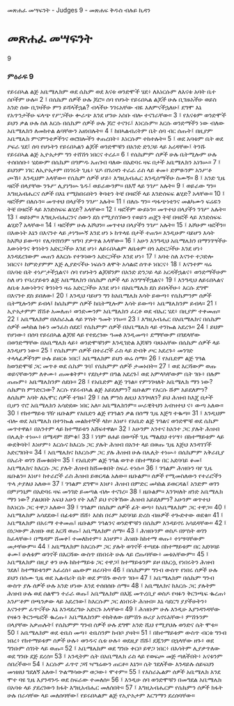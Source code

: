 ﻿
 መጽሐፈ መሣፍንት - Judges 9 - መጽሐፍ ቅዱስ ብሉይ ኪዳን
# መጽሐፈ መሣፍንት
9
### ምዕራፍ 9
የይሩበኣል ልጅ አቤሜሌክም ወደ ሴኬም ወደ እናቱ ወንድሞች ሄደ፥ ለእነርሱም ለእናቱ አባት ቤተ ሰቦችም ሁሉ።
2 ፤ በሴኬም ሰዎች ሁሉ ጆሮ። ሰባ የሆኑት የይሩበኣል ልጆች ሁሉ ቢገዙአችሁ ወይስ አንድ ሰው ቢገዛችሁ ምን ይሻላችኋል? ብላችሁ ንገሩአቸው ብዬ እለምናችኋለሁ፤ ደግሞ እኔ የአጥንታችሁ ፍላጭ የሥጋችሁ ቍራጭ እንደ ሆንሁ አስቡ ብሎ ተናገራቸው።
3 ፤ የእናቱም ወንድሞች ይህን ቃል ሁሉ ስለ እርሱ በሴኬም ሰዎች ሁሉ ጆሮ ተናገሩ፤ እነርሱም። እርሱ ወንድማችን ነው ብለው አቤሜሌክን ለመከተል ልባቸውን አዘነበሉት።
4 ፤ ከበኣልብሪትም ቤት ሰባ ብር ሰጡት፤ በዚያም አቤሜሌክ ምናምንቴዎችንና ወሮበሎችን ቀጠረበት፥ እነርሱም ተከተሉት።
5 ፤ ወደ አባቱም ቤት ወደ ዖፍራ ሄደ፤ ሰባ የሆኑትን የይሩበኣልን ልጆች ወንድሞቹን በአንድ ድንጋይ ላይ አረዳቸው፤ ትንሹ የይሩበኣል ልጅ ኢዮአታም ግን ተሸሽጎ ነበርና ተረፈ።
6 ፤ የሴኬምም ሰዎች ሁሉ ቤትሚሎም ሁሉ ተሰበሰቡ፥ ሄደውም በሴኬም በዓምዱ አጠገብ ባለው በአድባሩ ዛፍ በታች አቤሜሌክን አነገሡ።
7 ፤ ይህንም ነገር ለኢዮአታም በነገሩት ጊዜ፥ ሄዶ በገሪዛን ተራራ ራስ ላይ ቆመ፥ ድምፁንም አንሥቶ ጮኸ፥ እንዲህም አላቸው። የሴኬም ሰዎች ሆይ፥ እግዚአብሔር እንዲሰማችሁ ስሙኝ።
8 ፤ አንድ ጊዜ ዛፎች በላያቸው ንጉሥ ሊያነግሡ ጌዱ፤ ወይራውንም። በእኛ ላይ ንገሥ አሉት።
9 ፤ ወይራው ግን። እግዚአብሔርና ሰዎች በእኔ የሚከበሩበትን ቅባቴን ትቼ በዛፎች ላይ እንድሰፍፍ ልሂድ? አላቸው።
10 ፤ ዛፎችም በለሱን። መጥተህ በላያችን ንገሥ አሉት።
11 ፤ በለሱ ግን። ጣፋጭነቴንና መልካሙን ፍሬዬን ትቼ በዛፎች ላይ እንድሰፍፍ ልሂድ? አላቸው።
12 ፤ ዛፎችም ውይኑን። መጥተህ በላያችን ንገሥ አሉት።
13 ፤ ወይኑም። እግዚአብሔርንና ሰውን ደስ የሚያሰኘውን የወይን ጠጄን ትቼ በዛፎች ላይ እንድሰፍፍ ልሂድ? አላቸው።
14 ፤ ዛፎችም ሁሉ እሾህን። መጥተህ በላያችን ንገሥ አሉት።
15 ፤ እሾሁም ዛፎችን። በእውነት እኔን በእናንተ ላይ ታነግሡኝ እንደ ሆነ ኑ ከጥላዬ በታች ተጠጉ። እንዲሁም ባይሆን እሳት ከእሾህ ይውጣ፥ የሊባኖስንም ዝግባ ያቃጥል አላቸው።
16 ፤ አሁን እንግዲህ አቤሜሌክን በማንገሣችሁ እውነትንና ቅንነትን አድርጋችሁ እንደ ሆነ፥ ለይሩበኣልም ለቤቱም በጎ አድርጋችሁ እንደ ሆነ፥ እንዳደረገውም መጠን ለእርሱ የተገባውን አድርጋችሁ እንደ ሆነ፥
17 ፤ አባቴ ስለ እናንተ ተጋድሎ ነበርና፥ ከምድያምም እጅ ሊያድናችሁ ነፍሱን ለሞት አሳልፎ ሰጥቶ ነበርና፥
18 ፤ እናንተም ዛሬ በአባቴ ቤት ተነሥታችኋልና፥ ሰባ የሆኑትን ልጆቹንም በአንድ ድንጋይ ላይ አርዳችኋልና፥ ወንድማችሁም ስለ ሆነ የባሪያይቱን ልጅ አቤሜሌክን በሴኬም ሰዎች ላይ አንግሣችኋልና፥
19 ፤ እንግዲህ ለይሩበኣልና ለቤቱ እውነትንና ቅንነትን ዛሬ አድርጋችሁ እንደ ሆነ፥ በአቤሜሌክ ደስ ይበላችሁ፥ እርሱ ደግሞ በእናንተ ደስ ይበለው፤
20 ፤ እንዲህ ባይሆን ግን ከአቤሜሌክ እሳት ይውጣ፥ የሴኬምንም ሰዎች ቤትሚሎንም ይብላ፤ ከሴኬምም ሰዎች ከቤትሚሎም እሳት ይውጣ፥ አቤሜሌክንም ይብላ።
21 ፤ ኢዮአታምም ሸሽቶ አመለጠ፥ ወንድሙንም አቤሜሌክን ፈርቶ ወደ ብኤር ሄደ፥ በዚያም ተቀመጠ።
22 ፤ አቤሜሌክም በእስራኤል ላይ ሦስት ዓመት ነገሠ።
23 ፤ እግዚአብሔር በአቤሜሌክና በሴኬም ሰዎች መካከል ክፉን መንፈስ ሰደደ፤ የሴኬምም ሰዎች በአቤሜሌክ ላይ ተንኰል አደረጉ።
24 ፤ ይህም የሆነው፥ በሰባ የይሩበኣል ልጆቹ ላይ የተደረገው ዓመፅ እንዲመጣ፥ ደማቸውም በገደላቸው በወንድማቸው በአቤሜሌክ ላይ፥ ወንድሞቹንም እንዲገድል እጆቹን ባጸኑአቸው በሴኬም ሰዎች ላይ እንዲሆን ነው።
25 ፤ የሴኬምም ሰዎች በተራሮች ራስ ላይ ድብቅ ጦር አደረጉ፥ መንገድ ተላላፊዎችንም ሁሉ ይዘርፉ ነበር፤ አቤሜሌክም ይህን ወሬ ሰማ።
26 ፤ የአቤድም ልጅ ገዓል ከወንድሞቹ ጋር መጥቶ ወደ ሴኬም ገባ፤ የሴኬምም ሰዎች ታመኑበት።
27 ፤ ወደ እርሻውም ወጡ ወይናቸውንም ለቀሙ፥ ጠመቁትም፥ የደስታም በዓል አደረጉ፤ ወደ አምላካቸውም ቤት ገቡ፥ በሉም ጠጡም፥ አቤሜሌክንም ሰደቡ።
28 ፤ የአቤድም ልጅ ገዓል። የምንገዛለት አቤሜሌክ ማን ነው? ሴኬምስ ምንድርነው? እርሱ የይሩብኣል ልጅ አይደለምን? ዜቡልም የእርሱ ሹም አይደለምን? ለሴኬም አባት ለኤሞር ሰዎች ተገዙ፤
29 ፤ ስለ ምንስ ለዚህ እንገዛለን? ይህ ሕዝብ ከእጄ በታች ቢሆን ኖሮ አቤሜሌክን አሳድደው ነበር አለ። አቤሜሌክንም። ሠራዊትህን አብዝተህ ና፥ ውጣ አለው።
30 ፤ የከተማይቱ ገዥ ዜቡልም የአቤድን ልጅ የገዓልን ቃል በሰማ ጊዜ እጅግ ተቈጣ።
31 ፤ እንዲህም ብሎ ወደ አቤሜሌክ በተንኰል መልክተኞች ላከ። እነሆ፥ የአቤድ ልጅ ገዓልና ወንድሞቹ ወደ ሴኬም መጥተዋል፥ በአንተም ላይ ከተማይቱን አሸፍተዋል።
32 ፤ አሁንም አንተና ከአንተ ጋር ያሉት ሕዝብ በሌሊት ተነሡ፥ በሜዳም ሸምቁ፤
33 ፤ ነገም ፀሐይ በወጣች ጊዜ ማልደህ ተነሣ፥ በከተማይቱም ላይ ውደቅባት፤ እነሆም፥ እርሱና ከእርሱ ጋር ያሉት ሕዝብ በአንተ ላይ በወጡ ጊዜ እጅህ እንዳገኘች አድርግበት።
34 ፤ አቤሜሌክና ከእርሱም ጋር ያሉ ሕዝብ ሁሉ በሌሊት ተነሡ፥ በሴኬምም አቅራቢያ በአራት ወገን ሸመቁበት።
35 ፤ የአቤድም ልጅ ገዓል ወጥቶ በከተማይቱ በር አደባባይ ቆመ፤ አቤሜሌክና ከእርሱ ጋር ያሉት ሕዝብ ከሸመቁበት ስፍራ ተነሱ።
36 ፤ ገዓልም ሕዝቡን ባየ ጊዜ ዜቡልን። እነሆ፥ ከተራሮች ራስ ሕዝብ ይወርዳል አለው። ዜቡልም። ሰዎች የሚመስለውን የተራሮችን ጥላ ታያለህ አለው።
37 ፤ ገዓልም ደግሞ። እነሆ፥ ሕዝብ በምድር መካከል ይወርዳል፤ አንድም ወገን በምዖንኒም በአድባሩ ዛፍ መንገድ ይመጣል ብሎ ተናገረ።
38 ፤ ዜቡልም። እንገዛለት ዘንድ አቤሜሌክ ማን ነው? ያልህበት አፍህ አሁን የት አለ? ይህ የናቅኸው ሕዝብ አይደለምን? አሁንም ወጥተህ ከእነርሱ ጋር ተዋጋ አለው።
39 ፤ ገዓልም በሴኬም ሰዎች ፊት ወጣ፥ ከአቤሜሌክም ጋር ተዋጋ።
40 ፤ አቤሜሌክም አሳደደው፤ በፊቱም ሸሸ፥ እስከ በሩም አደባባይ ድረስ ብዙዎች ተጐድተው ወደቁ።
41 ፤ አቤሜሌክም በአሩማ ተቀመጠ፤ ዜቡልም ገዓልንና ወንድሞቹን በሴኬም እንዳይኖሩ አሳደዳቸው።
42 ፤ በነጋውም ሕዝቡ ወደ እርሻ ወጡ፤ አቤሜሌክም ሰማ።
43 ፤ ሕዝቡንም ወስዶ በሦስት ወገን ከፈላቸው፥ በሜዳም ሸመቀ፤ ተመለከተም፥ እነሆም፥ ሕዝቡ ከከተማ ወጡ፥ ተነሣባቸውም መታቸውም።
44 ፤ አቤሜሌክም ከእርሱም ጋር ያሉት ወገኖች ተጣደፉ በከተማይቱም በር አደባባይ ቆሙ፤ ሁለቱም ወገኖች በእርሻው ውስጥ በነበሩት ሁሉ ላይ ሮጡባቸው፥ መቱአቸውም።
45 ፤ አቤሜሌክም በዚያ ቀን ሁሉ ከከተማይቱ ጋር ተዋጋ፤ ከተማይቱንም ይዞ በእርሷ የነበሩትን ሕዝብ ገደለ፤ ከተማይቱንም አፈረሰ፥ ጨውም ዘራባት።
46 ፤ በሴኬምም ግንብ ውስጥ የነበሩ ሰዎች ሁሉ ይህን በሰሙ ጊዜ ወደ ኤልብሪት ቤት ወደ ምሽጉ ውስጥ ገቡ።
47 ፤ አቤሜሌክም በሴኬም ግንብ ውስጥ ያሉ ሰዎች ሁሉ አንድ ሆነው እንደ ተሰበሰቡ ሰማ።
48 ፤ አቤሜሌክና ከእርሱ ጋር ያሉትም ሕዝብ ሁሉ ወደ ሰልሞን ተራራ ወጡ፤ አቤሜሌክም በእጁ መጥረቢያ ወስዶ የዛፉን ቅርንጫፍ ቈረጠ፥ አንሥቶም በጫንቃው ላይ አደረገው፤ ከእርሱም ጋር ለነበሩት ሕዝብ። እኔ ሳደርግ ያያችሁትን፥ እናንተም ፈጥናችሁ እኔ እንዳደረግሁ አድርጉ አላቸው።
49 ፤ ሕዝቡም ሁሉ እንዲሁ እያንዳንዳቸው የዛፉን ቅርንጫፎች ቈረጡ፥ አቤሜሌክንም ተከትለው በምሽጉ ዙሪያ አኖሩአቸው፥ ምሽጉንም በላያቸው አቃጠሉት፤ የሴኬምም ግንብ ሰዎች ሁሉ ደግሞ አንድ ሺህ የሚያህሉ ወንድና ሴት ሞቱ።
50 ፤ አቤሜሌክም ወደ ቴቤስ መጣ፥ ቴቤስንም ከብቦ ያዛት።
51 ፤ በከተማይቱም ውስጥ ብርቱ ግንብ ነበረ፥ የከተማይቱም ሰዎች ሁሉ፥ ወንዱና ሴቱ ሁሉ፥ ወደዚያ ሸሹ፤ ደጁንም በኋላቸው ዘጉ፥ ወደ ግንቡም ሰገነት ላይ ወጡ።
52 ፤ አቤሜሌክም ወደ ግንቡ ቀርቦ ይዋጋ ነበር፥ በእሳትም ሊያቃጥለው ወደ ግንቡ ደጅ ደረሰ።
53 ፤ አንዲትም ሴት በአቤሜሌክ ራስ ላይ የወፍጮ መጅ ጣለችበት፥ አናቱንም ሰበረችው።
54 ፤ እርሱም ፈጥኖ ጋሻ ዣግሬውን ጠርቶ። እኔን። ሴት ገደለችው እንዳይሉ ሰይፍህን መዝዘህ ግደለኝ አለው፤ ጕልማሳውም ወጋው፥ ሞተም።
55 ፤ የእስራኤልም ሰዎች አቤሜሌክ እንደ ሞተ ባዩ ጊዜ እያንዳንዱ ወደ ስፍራው ተመለሰ።
56 ፤ እንዲሁ ሰባ ወንድሞቹን በመግደል አቤሜሌክ በአባቱ ላይ ያደረገውን ክፋት እግዚአብሔር መለሰበት።
57 ፤ እግዚአብሔርም የሴኬምን ሰዎች ክፋት ሁሉ በራሳቸው ላይ መለሰባቸው፤ የይሩበኣልም ልጅ የኢዮአታም እርግማን ደረሰባቸው። 
